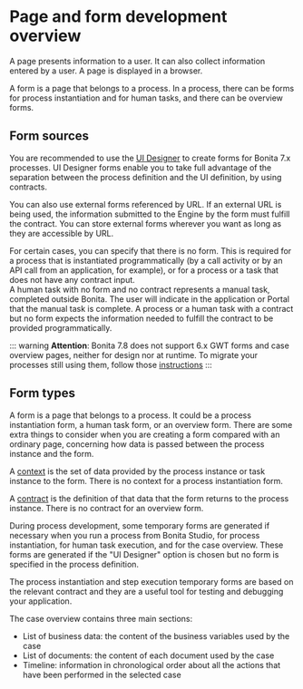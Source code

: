 # Page and form development overview

A page presents information to a user. It can also collect information entered by a user. A page is displayed in a browser.

A form is a page that belongs to a process. In a process, there can be forms for process instantiation and for human tasks, and there can be overview forms.

## Form sources

You are recommended to use the [UI Designer](ui-designer-overview.md) to create forms for Bonita 7.x processes. UI Designer forms enable you to take full advantage of the separation between the process definition and the UI definition, by using contracts. 

You can also use external forms referenced by URL. If an external URL is being used, the information submitted to the Engine by the form must fulfill the contract. You can store external forms wherever you want as long as they are accessible by URL. 

For certain cases, you can specify that there is no form. This is required for a process that is instantiated programmatically (by a call activity or by an API call from an application, for example), or for a process or a task that does not have any contract input.  
A human task with no form and no contract represents a manual task, completed outside Bonita. The user will indicate in the application or Portal that the manual task is complete. A process or a human task with a contract but no form expects the information needed to fulfill the contract to be provided programmatically.

::: warning
**Attention**: Bonita 7.8 does not support 6.x GWT forms and case overview pages, neither for design nor at runtime.
To migrate your processes still using them, follow those [instructions](migrate-a-form-from-6-x.md)
:::

## Form types

A form is a page that belongs to a process. It could be a process instantiation form, a human task form, or an overview form. There are some extra things to consider when you are creating a form compared with an ordinary page, concerning how data is passed between the process instance and the form.

A [context](contracts-and-contexts.md) is the set of data provided by the process instance or task instance to the form. There is no context for a process instantiation form.

A [contract](contracts-and-contexts.md) is the definition of that data that the form returns to the process instance. There is no contract for an overview form.

During process development, some temporary forms are generated if necessary when you run a process from Bonita Studio, for process instantiation, for human task execution, and for the case overview. These forms are generated if the "UI Designer" option is chosen but no form is specified in the process definition.

The process instantiation and step execution temporary forms are based on the relevant contract and they are a useful tool for testing and debugging your application. 

The case overview contains three main sections:

* List of business data: the content of the business variables used by the case
* List of documents: the content of each document used by the case
* Timeline: information in chronological order about all the actions that have been performed in the selected case
